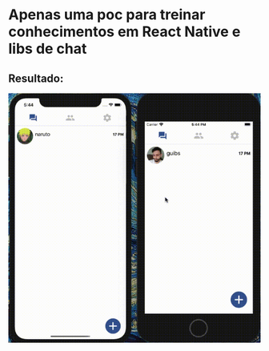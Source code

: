 # Apenas uma poc para treinar conhecimentos em React Native e libs de chat

## Resultado:
![messenger_copy](messenger_copy.gif)